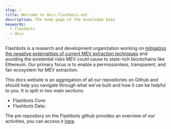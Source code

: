 ```yaml
---
slug: /
title: Welcome to docs.flashbots.net
description: The home page of the knowledge base
keywords:
  - flashbots
  - docs
---
```


Flashbots is a research and development organization working on [mitigating the negative externalities of current MEV extraction techniques](https://medium.com/flashbots/frontrunning-the-mev-crisis-40629a613752) and avoiding the existential risks MEV could cause to state-rich blockchains like Ethereum. Our primary focus is to enable a permissionless, transparent, and fair ecosystem for MEV extraction.

This docs website is an aggregation of all our repositories on Github and should help you navigate through what we've built and how it can be helpful to you. It is split in two main sections:
* Flashbots Core: 
* Flashbots Data:

The pm repository on the Flashbots github provides an overview of our activities, you can access it [here](https://github.com/flashbots/pm).
